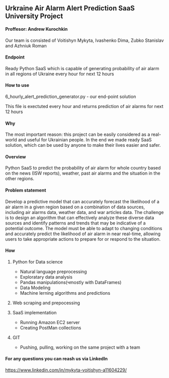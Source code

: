 ## Urkraine Air Alarm Alert Prediction SaaS University Project 

#### Proffesor: Andrew Kurochkin

Our team is consisted of Voitishyn Mykyta, Ivashenko Dima, Zubko Stanislav and Azhniuk Roman

#### Endpoint

Ready Python SaaS which is capable of generating probability of air alarm in all regions of Ukraine every hour for next 12 hours


#### How to use

6_hourly_alert_prediction_generator.py - our end-point solution

This file is exectuted every hour and returns prediction of air alarms for next 12 hours

#### Why


The most important reason: this project can be easily considered as a real-world and useful for Ukrainian people. In the end we made ready SaaS solution, which can be used by anyone to make their lives easier and safer.

#### Overview

Python SaaS to predict the probability of air alarm for whole country based on the news (ISW reports), weather, past air alarms and the situation in the other regions. 


#### Problem statement

Develop a predictive model that can accurately forecast the likelihood of a air alarm in a given region based on a combination of data sources, including air alarms data, weather data, and war articles data.
The challenge is to design an algorithm that can effectively analyze these diverse data sources and identify patterns and trends that may be indicative of a potential outcome.
The model must be able to adapt to changing conditions and accurately predict the likelihood of air alarm in near real-time, allowing users to take appropriate actions to prepare for or respond to the situation.

#### How

1. Python for Data science

    * Natural language preprocessing
    * Exploratary data analysis
    * Pandas manipulations(чmostly with DataFrames)
    * Data Modeling
    * Machine lerning algorithms and predictions
    
2. Web scraping and prepocessing    


3. SaaS implementation

    * Running Amazon EC2 server
    * Creating PostMan collections

4. GIT 

    * Pushing, pulling, working on the same project with a team
    

#### For any questions you can reash us via LinkedIn

https://www.linkedin.com/in/mykyta-voitishyn-a11604229/